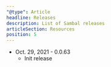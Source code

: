 ```yaml
---
"@type": Article
headline: Releases
description: List of Sambal releases
articleSection: Resources
position: 5
---
```


* Oct. 29, 2021 - 0.0.63
  * Init release




